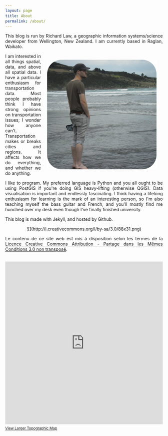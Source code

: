 ```yaml
---
layout: page
title: About
permalink: /about/
---
```


<div style="text-align: justify; text-justify: inter-word">
<p>This blog is run by Richard Law, a geographic information systems/science developer from Wellington, New Zealand. I am currently based in Raglan, Waikato.</p>

<img style="margin: 20px; float: right" src="/assets/profile.png">

<p>I am interested in all things spatial, data, and above all spatial data.  I have a particular enthusiasm for transportation data. Most people probably think I have strong opinions on transportation issues; I wonder how anyone can't. Transportation makes or breaks cities and regions. It affects how we do everything, and whether we do anything.</p>

<p>I like to program. My preferred language is Python and you all ought to be using PostGIS if you're doing GIS heavy-lifting (otherwise QGIS). Data visualisation is important and endlessly fascinating. I think having a lifelong enthusiasm for learning is the mark of an interesting person, so I'm also teaching myself the bass guitar and French, and you'll mostly find me hunched over my desk even though I've finally finished university.</p>

<p>This blog is made with Jekyll, and hosted by Github.</p>
</div>

<center>
![](http://i.creativecommons.org/l/by-sa/3.0/88x31.png)
</center>

<div style="text-align: justify; text-justify: inter-word">
<p>Le contenu de ce site web est mis à disposition selon les termes de la <a href="http://creativecommons.org/licenses/by-sa/3.0/deed.en">Licence Creative Commons Attribution - Partage dans les Mêmes Conditions 3.0 non transposé</a>.</p></div>

<br>
<iframe width='100%' height='520' frameborder='0' scrolling="no" marginheight="0" marginwidth="0" src="http://www.topomap.co.nz/NZTopoMapEmbedded?v=2&ll=-37.801002,174.868784&z=14"></iframe><br /><small><a href="http://www.topomap.co.nz/NZTopoMap?v=2&ll=-37.801002,174.868784&z=14" style="text-align:left">View Larger Topographic Map</a></small>
